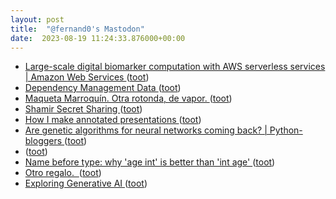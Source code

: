 ```yaml
---
layout: post
title:  "@fernand0's Mastodon"
date:  2023-08-19 11:24:33.876000+00:00
---
```

*  [Large-scale digital biomarker computation with AWS serverless services \| Amazon Web Services ](https://aws.amazon.com/blogs/architecture/large-scale-digital-biomarker-computation-with-aws-serverless-services) ([toot](https://mastodon.social/@fernand0/110916027932915425))
*  [Dependency Management Data ](https://dmd.tanna.dev) ([toot](https://mastodon.social/@fernand0/110915872779899894))
*  [Maqueta Marroquín. Otra rotonda, de vapor. ](https://www.flickr.com/photos/fernand0/53094150942) ([toot](https://mastodon.social/@fernand0/110915720954665513))
*  [Shamir Secret Sharing ](https://max.levch.in/post/724289457144070144/shamir-secret-sharing-its-3am-paul-the-head-o) ([toot](https://mastodon.social/@fernand0/110915562080485825))
*  [How I make annotated presentations ](https://simonwillison.net/2023/Aug/6/annotated-presentations) ([toot](https://mastodon.social/@fernand0/110915341560694157))
*  [Are genetic algorithms for neural networks coming back? \| Python-bloggers ](https://python-bloggers.com/2023/07/are-genetic-algorithms-for-neural-networks-coming-back) ([toot](https://mastodon.social/@fernand0/110915146714250929))
*  [ ](https://mastodon.social/users/fernand0/statuses/110912718412307899/activity) ([toot](https://mastodon.social/users/fernand0/statuses/110912718412307899/activity))
*  [Name before type: why 'age int' is better than 'int age' ](https://benhoyt.com/writings/name-before-type) ([toot](https://mastodon.social/@fernand0/110911884165067715))
*  [Otro regalo.  ](https://avecesunafoto.wordpress.com/2023/08/18/otro-regalo) ([toot](https://mastodon.social/@fernand0/110911766583760625))
*  [Exploring Generative AI ](https://martinfowler.com/articles/exploring-gen-ai.htm) ([toot](https://mastodon.social/@fernand0/110911566766115741))
